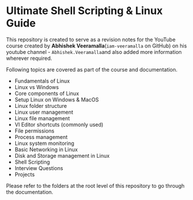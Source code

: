 # Ultimate Shell Scripting & Linux Guide

This repository is created to serve as a revision notes for the YouTube course created by **Abhishek Veeramalla**(`iam-veeramalla` on GitHub) on his youtube channel - `Abhishek.Veeramalla`and also added more information wherever required.

Following topics are covered as part of the course and documentation.

- Fundamentals of Linux
- Linux vs Windows
- Core components of Linux
- Setup Linux on Windows & MacOS
- Linux folder structure
- Linux user management
- Linux file management
- VI Editor shortcuts (commonly used)
- File permissions
- Process management
- Linux system monitoring
- Basic Networking in Linux
- Disk and Storage management in Linux
- Shell Scripting
- Interview Questions
- Projects

Please refer to the folders at the root level of this repository to go through the documentation. 
